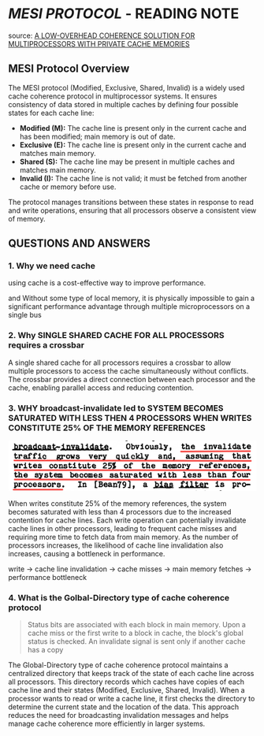 # *MESI PROTOCOL* - READING NOTE

source: [A LOW-OVERHEAD COHERENCE SOLUTION FOR MULTIPROCESSORS
WITH PRIVATE CACHE MEMORIES](./MESI.pdf)

## MESI Protocol Overview
The MESI protocol (Modified, Exclusive, Shared, Invalid) is a widely used cache coherence protocol in multiprocessor systems. It ensures consistency of data stored in multiple caches by defining four possible states for each cache line:

- **Modified (M):** The cache line is present only in the current cache and has been modified; main memory is out of date.
- **Exclusive (E):** The cache line is present only in the current cache and matches main memory.
- **Shared (S):** The cache line may be present in multiple caches and matches main memory.
- **Invalid (I):** The cache line is not valid; it must be fetched from another cache or memory before use.

The protocol manages transitions between these states in response to read and write operations, ensuring that all processors observe a consistent view of memory.

## QUESTIONS AND ANSWERS

### 1. Why we need cache
using cache is a cost-effective way to improve performance.

and Without some type of local memory, it is physically impossible to gain a significant performance advantage through multiple microprocessors on a single bus

### 2. Why SINGLE SHARED CACHE FOR ALL PROCESSORS requires a crossbar
A single shared cache for all processors requires a crossbar to allow multiple processors to access the cache simultaneously without conflicts. The crossbar provides a direct connection between each processor and the cache, enabling parallel access and reducing contention.


### 3. WHY broadcast-invalidate led to SYSTEM BECOMES SATURATED WITH LESS THEN 4 PROCESSORS WHEN WRITES CONSTITUTE 25% OF THE MEMORY REFERENCES

![problem 1](image.png)

When writes constitute 25% of the memory references, the system becomes saturated with less than 4 processors due to the increased contention for cache lines. Each write operation can potentially invalidate cache lines in other processors, leading to frequent cache misses and requiring more time to fetch data from main memory. As the number of processors increases, the likelihood of cache line invalidation also increases, causing a bottleneck in performance.

write -> cache line invalidation -> cache misses -> main memory fetches -> performance bottleneck


### 4. What is the Golbal-Directory type of cache coherence protocol

> Status bits are associated with each block in main memory. Upon a cache miss or the first write to a block in cache, the block's global status is checked. An invalidate signal is sent only if another cache has a copy

The Global-Directory type of cache coherence protocol maintains a centralized directory that keeps track of the state of each cache line across all processors. This directory records which caches have copies of each cache line and their states (Modified, Exclusive, Shared, Invalid). When a processor wants to read or write a cache line, it first checks the directory to determine the current state and the location of the data. This approach reduces the need for broadcasting invalidation messages and helps manage cache coherence more efficiently in larger systems.
